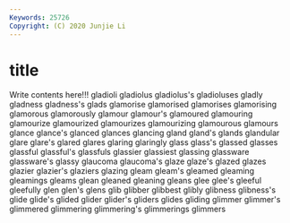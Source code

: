 ```yaml
---
Keywords: 25726
Copyright: (C) 2020 Junjie Li
---
```


# title

Write contents here!!!
gladioli 
gladiolus 
gladiolus's 
gladioluses 
gladly 
gladness
gladness's 
glads 
glamorise 
glamorised 
glamorises 
glamorising 
glamorous 
glamorously 
glamour 
glamour's
glamoured 
glamouring 
glamourize 
glamourized 
glamourizes 
glamourizing 
glamourous 
glamours 
glance 
glance's
glanced 
glances 
glancing 
gland 
gland's 
glands 
glandular 
glare 
glare's 
glared
glares 
glaring 
glaringly 
glass 
glass's 
glassed 
glasses 
glassful 
glassful's 
glassfuls
glassier 
glassiest 
glassing 
glassware 
glassware's 
glassy 
glaucoma 
glaucoma's 
glaze 
glaze's
glazed 
glazes 
glazier 
glazier's 
glaziers 
glazing 
gleam 
gleam's 
gleamed 
gleaming
gleamings 
gleams 
glean 
gleaned 
gleaning 
gleans 
glee 
glee's 
gleeful 
gleefully
glen 
glen's 
glens 
glib 
glibber 
glibbest 
glibly 
glibness 
glibness's 
glide
glide's 
glided 
glider 
glider's 
gliders 
glides 
gliding 
glimmer 
glimmer's 
glimmered
glimmering 
glimmering's 
glimmerings 
glimmers 
